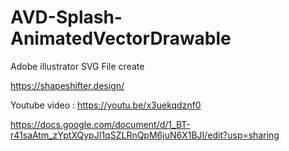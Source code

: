 # AVD-Splash-AnimatedVectorDrawable

Adobe illustrator SVG File create 

https://shapeshifter.design/

Youtube video : https://youtu.be/x3uekqdznf0

https://docs.google.com/document/d/1_BT-r41saAtm_zYptXQypJI1qSZLRnQpM6juN6X1BJI/edit?usp=sharing
